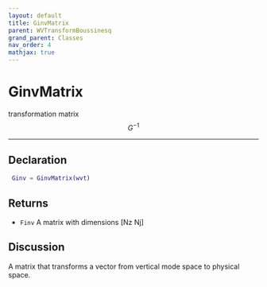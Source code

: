 ```yaml
---
layout: default
title: GinvMatrix
parent: WVTransformBoussinesq
grand_parent: Classes
nav_order: 4
mathjax: true
---
```


#  GinvMatrix

transformation matrix $$G^{-1}$$


---

## Declaration
```matlab
 Ginv = GinvMatrix(wvt)
```
## Returns
+ `Finv`  A matrix with dimensions [Nz Nj]

## Discussion

  A matrix that transforms a vector from vertical mode space to physical
  space.
 
      

